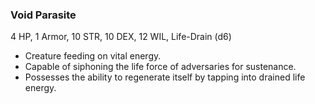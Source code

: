 ### Void Parasite

4 HP, 1 Armor, 10 STR, 10 DEX, 12 WIL, Life-Drain (d6)

- Creature feeding on vital energy.
- Capable of siphoning the life force of adversaries for sustenance.
- Possesses the ability to regenerate itself by tapping into drained life energy.

